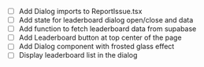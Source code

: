 - [ ] Add Dialog imports to ReportIssue.tsx
- [ ] Add state for leaderboard dialog open/close and data
- [ ] Add function to fetch leaderboard data from supabase
- [ ] Add Leaderboard button at top center of the page
- [ ] Add Dialog component with frosted glass effect
- [ ] Display leaderboard list in the dialog
